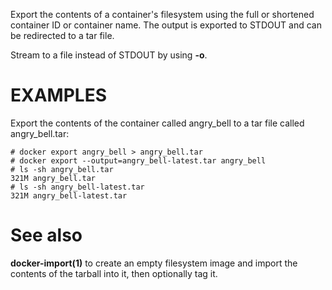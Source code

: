 Export the contents of a container's filesystem using the full or shortened
container ID or container name. The output is exported to STDOUT and can be
redirected to a tar file.

Stream to a file instead of STDOUT by using **-o**.

# EXAMPLES
Export the contents of the container called angry_bell to a tar file
called angry_bell.tar:

    # docker export angry_bell > angry_bell.tar
    # docker export --output=angry_bell-latest.tar angry_bell
    # ls -sh angry_bell.tar
    321M angry_bell.tar
    # ls -sh angry_bell-latest.tar
    321M angry_bell-latest.tar

# See also
**docker-import(1)** to create an empty filesystem image
and import the contents of the tarball into it, then optionally tag it.
